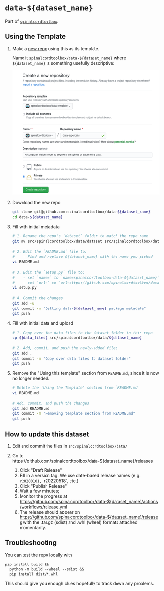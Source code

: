 # `data-${dataset_name}`

Part of [`spinalcordtoolbox`](https://github.com/spinalcordtoolbox).


## Using the Template

1. Make a [new repo](https://github.com/new) using this as its template.

    Name it `spinalcordtoolbox/data-${dataset_name}` where `${dataset_name}` is something usefully descriptive:

    ![data-template-new](./.data-template-new.png)

2. Download the new repo
    
    ```bash
    git clone git@github.com:spinalcordtoolbox/data-${dataset_name}
    cd data-${dataset_name}
    ```
    
3. Fill with initial metadata
    
    ```bash
    # 1. Rename the repo's `dataset` folder to match the repo name
    git mv src/spinalcordtoolbox/data/dataset src/spinalcordtoolbox/data/${dataset-name}
   
    # 2. Edit the `README.md` file to:
    #    - Find and replace ${dataset_name} with the name you picked
    vi README.md
   
    # 3. Edit the `setup.py` file to:
    #    - set `name=` to `name=spinalcordtoolbox-data-${dataset_name}`
    #    - set `url=` to `url=https://github.com/spinalcordtoolbox/data-${dataset_name}`
    vi setup.py
   
    # 4. Commit the changes 
    git add -u
    git commit -m "Setting data-${dataset_name} package metadata"
    git push
    ```
    
4. Fill with initial data and upload
    
    ```bash
    # 1. Copy over the data files to the dataset folder in this repo
    cp ${data_files} src/spinalcordtoolbox/data/${dataset_name}
   
    # 2. Add, commit, and push the newly-added files
    git add .
    git commit -m "Copy over data files to dataset folder"
    git push
    ```

5. Remove the "Using this template" section from `README.md`, since it is now no longer needed.

    ```bash
    # Delete the 'Using the Template' section from `README.md
    vi README.md
   
    # Add, commit, and push the changes
    git add README.md
    git commit -m "Removing template section from README.md"
    git push
    ```


## How to update this dataset

1. Edit and commit the files in `src/spinalcordtoolbox/data/`
2. Go to https://github.com/spinalcordtoolbox/data-${dataset_name}/releases

    1. Click "Draft Release"
    2. Fill in a version tag. We use date-based release names (e.g. `r20200101, `r20220518`, etc.)
    3. Click "Publish Release"
    4. Wait a few minutes;
    5. Monitor the progress at https://github.com/spinalcordtoolbox/data-${dataset_name}/actions/workflows/release.yml
    6. The release should appear on https://github.com/spinalcordtoolbox/data-${dataset_name}/releases
       with the .tar.gz (sdist) and .whl (wheel) formats attached momentarily.

## Troubleshooting

You can test the repo locally with

```
pip install build &&
  python -m build --wheel --sdist &&
  pip install dist/*.whl
```

This should give you enough clues hopefully to track down any problems.
